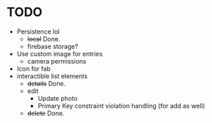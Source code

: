 # TODO

- Persistence lol
	- ~~local~~ Done.
	- firebase storage?
- Use custom image for entries
	- camera permissions
- Icon for fab
- interactible list elements
	- ~~details~~ Done.
	- edit
		- Update photo
		- Primary Key constraint violation handling (for add as well)
	- ~~delete~~ Done.